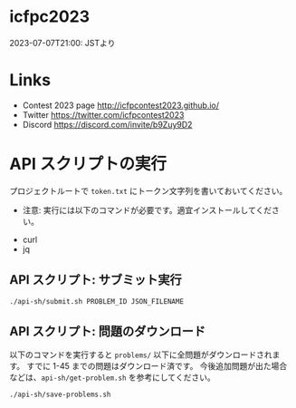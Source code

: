 # icfpc2023

2023-07-07T21:00: JSTより

# Links

* Contest 2023 page http://icfpcontest2023.github.io/
* Twitter https://twitter.com/icfpcontest2023
* Discord https://discord.com/invite/b9Zuy9D2


# API スクリプトの実行

プロジェクトルートで `token.txt` にトークン文字列を書いておいてください。

* 注意: 実行には以下のコマンドが必要です。適宜インストールしてください。

- curl
- jq

## API スクリプト: サブミット実行

```shell
./api-sh/submit.sh PROBLEM_ID JSON_FILENAME
```

## API スクリプト: 問題のダウンロード

以下のコマンドを実行すると `problems/` 以下に全問題がダウンロードされます。
すでに 1-45 までの問題はダウンロード済です。 今後追加問題が出た場合などは、`api-sh/get-problem.sh` を参考にしてください。

```shell
./api-sh/save-problems.sh
```
